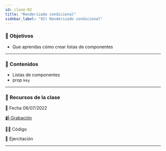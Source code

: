 ```yaml
---
id: clase-92
title: "Renderizado condicional"
sidebar_label: "92) Renderizado condicional"
---
```


### 🏁 Objetivos

- Que aprendas cómo crear listas de componentes

---

### 📝 Contenidos

- Listas de componentes
- prop `key`

---

### 🚀 Recursos de la clase

📆 Fecha 06/07/2022

[📹 Grabación](https://us02web.zoom.us/rec/share/Gz6rwFvbUyxkY10fJ3oWFJP-atsGA0OIzXJ0v5p1kaBD2Dpxn71bJtHUHcHdGz3K.soEEdklJOTRUa7hB?startTime=1657146239000)

👩‍💻 Código

💪 Ejercitación

---

